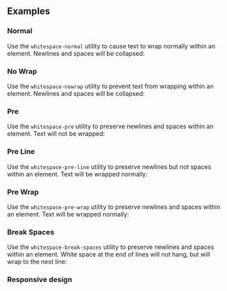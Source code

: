 ## Examples

### Normal

Use the `whitespace-normal` utility to cause text to wrap normally within an element. Newlines and spaces will be collapsed:

### No Wrap

Use the `whitespace-nowrap` utility to prevent text from wrapping within an element. Newlines and spaces will be collapsed:

### Pre

Use the `whitespace-pre` utility to preserve newlines and spaces within an element. Text will not be wrapped:

### Pre Line

Use the `whitespace-pre-line` utility to preserve newlines but not spaces within an element. Text will be wrapped normally:

### Pre Wrap

Use the `whitespace-pre-wrap` utility to preserve newlines and spaces within an element. Text will be wrapped normally:

### Break Spaces

Use the `whitespace-break-spaces` utility to preserve newlines and spaces within an element. White space at the end of lines will not hang, but will wrap to the next line:

### Responsive design
